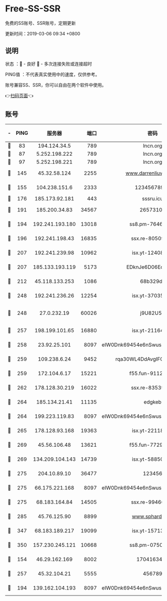 # Free-SS-SSR

免费的SS账号、SSR账号，定期更新

更新时间：2019-03-06 09:34 +0800

## 说明

状态     ：🙂 - 良好 🙁 - 多次连接失败或连接超时

PING值   ：不代表真实使用中的速度，仅供参考。

账号兼容SS、SSR，你可以自由在两个软件中使用。

👉[扫码页面](https://liesauer.github.io/free-ss-ssr.github.io/)👈

## 账号

|-|PING|服务器|端口|密码|加密方式|区域|
|:----:|:----:|:-----:|-----:|:----:|:----:|:----:|
|🙂|83|194.124.34.5|789|lncn.org|rc4|JP|
|🙂|87|5.252.198.222|789|lncn.org|rc4|JP|
|🙂|97|5.252.198.221|789|lncn.org|rc4|JP|
|🙂|145|45.32.58.124|2255|www.darrenliuwei.com|aes-256-cfb|JP|
|🙂|155|104.238.151.6|2333|12345678900|aes-256-cfb|JP|
|🙂|176|185.173.92.181|443|sssru.icu|rc4-md5|RU|
|🙂|191|185.200.34.83|34567|26573106|aes-256-cfb|US|
|🙂|194|192.241.193.180|13018|ss8.pm-76463592|aes-256-cfb|US|
|🙂|196|192.241.198.43|16835|ssx.re-80509121|aes-256-cfb|US|
|🙂|207|192.241.239.98|10962|isx.yt-12408324|aes-256-cfb|US|
|🙂|207|185.133.193.119|5173|EDknJe6D06EoWDaw|aes-256-cfb|US|
|🙂|212|45.118.133.253|1086|68b329da|aes-256-cfb|SG|
|🙂|248|192.241.236.26|12254|isx.yt-37035463|aes-256-cfb|US|
|🙂|248|27.0.232.19|60026|j9U82U53|xchacha20-ietf-poly1305|HK|
|🙂|257|198.199.101.65|16880|isx.yt-21164975|aes-256-cfb|US|
|🙂|258|23.92.25.101|8097|eIW0Dnk69454e6nSwuspv9DmS201tQ0D|aes-256-cfb|US|
|🙂|259|109.238.6.24|9452|rqa30WL4DdAvgIFG6Fs3znzTa|aes-256-cfb|FR|
|🙂|259|172.104.6.17|15221|f55.fun-91126944|aes-256-cfb|US|
|🙂|262|178.128.30.219|16022|ssx.re-83539428|aes-256-cfb|SG|
|🙂|264|185.134.21.41|11135|edgkeb|aes-256-cfb|GB|
|🙂|264|199.223.119.83|8097|eIW0Dnk69454e6nSwuspv9DmS201tQ0D|aes-256-cfb|US|
|🙂|265|178.128.93.168|19363|isx.yt-22118658|aes-256-cfb|SG|
|🙂|269|45.56.106.48|13621|f55.fun-77297239|aes-256-cfb|US|
|🙂|269|134.209.104.143|14739|isx.yt-58850709|aes-256-cfb|SG|
|🙂|275|204.10.89.10|36477|123456|aes-256-cfb|US|
|🙂|275|66.175.221.168|8097|eIW0Dnk69454e6nSwuspv9DmS201tQ0D|aes-256-cfb|US|
|🙂|275|68.183.164.84|14505|ssx.re-99466005|aes-256-cfb|US|
|🙂|285|45.76.125.90|8899|www.sphard.com|aes-256-cfb|JP|
|🙂|347|68.183.189.217|19099|isx.yt-15713167|aes-256-cfb|SG|
|🙂|350|157.230.245.121|10668|ss8.pm-07507043|aes-256-cfb|SG|
|🙂|154|46.29.162.169|8002|1704163453|aes-256-cfb|RU|
|🙂|257|45.32.104.21|5555|456789|aes-256-cfb|SG|
|🙁|194|139.162.104.193|8097|eIW0Dnk69454e6nSwuspv9DmS201tQ0D|aes-256-cfb|JP|
